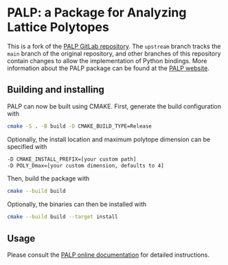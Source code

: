 # PALP: a Package for Analyzing Lattice Polytopes 

This is a fork of the [PALP GitLab repository](https://gitlab.com/stringstuwien/PALP). The `upstream` branch tracks the `main` branch of the original repository, and other branches of this repository contain changes to allow the implementation of Python bindings. More information about the PALP package can be found at the [PALP website](http://hep.itp.tuwien.ac.at/~kreuzer/CY/CYpalp.html).

## Building and installing

PALP can now be built using CMAKE. First, generate the build configuration with
```bash
cmake -S . -B build -D CMAKE_BUILD_TYPE=Release
```

Optionally, the install location and maximum polytope dimension can be specified with
```bash
-D CMAKE_INSTALL_PREFIX=[your custom path]
-D POLY_Dmax=[your custom dimension, defaults to 4]
```

Then, build the package with
```bash
cmake --build build
```

Optionally, the binaries can then be installed with
```bash
cmake --build build --target install
```

## Usage

Please consult the [PALP online documentation](http://palp.itp.tuwien.ac.at/wiki/index.php/PALP_online_documentation) for detailed instructions.
